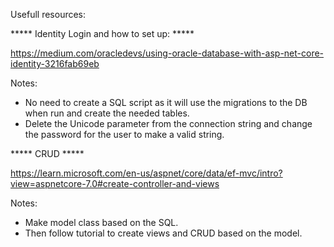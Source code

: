 Usefull resources:

***** Identity Login and how to set up: *****

https://medium.com/oracledevs/using-oracle-database-with-asp-net-core-identity-3216fab69eb

Notes:
- No need to create a SQL script as it will use the migrations to the DB when run and create the needed tables.
- Delete the Unicode parameter from the connection string and change the password for the user to make a valid string.

***** CRUD *****

https://learn.microsoft.com/en-us/aspnet/core/data/ef-mvc/intro?view=aspnetcore-7.0#create-controller-and-views

Notes: 
- Make model class based on the SQL.
- Then follow tutorial to create views and CRUD based on the model.